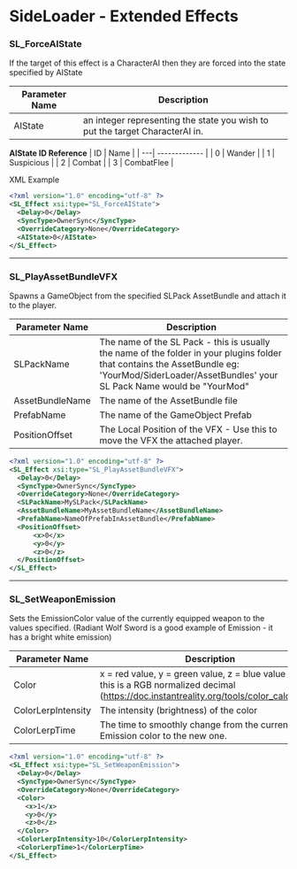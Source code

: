 # SideLoader - Extended Effects




### SL_ForceAIState

If the target of this effect is a CharacterAI then they are forced into the state specified by AIState

| Parameter Name | Description |
| ---| ------------- |
| AIState  | an integer representing the state you wish to put the target CharacterAI in.   |


__AIState ID Reference__
| ID | Name |
| ---| ------------- |
| 0  | Wander  |
| 1  | Suspicious  |
| 2  | Combat  |
| 3  | CombatFlee  |


XML Example

```xml
<?xml version="1.0" encoding="utf-8" ?>
<SL_Effect xsi:type="SL_ForceAIState">
  <Delay>0</Delay>
  <SyncType>OwnerSync</SyncType>
  <OverrideCategory>None</OverrideCategory>
  <AIState>0</AIState>
</SL_Effect>
```
----------------------------------------------------------------------------------------------------------------------------------------------------------------

### SL_PlayAssetBundleVFX
Spawns a GameObject from the specified SLPack AssetBundle and attach it to the player.

| Parameter Name | Description |
| ---| ------------- |
| SLPackName  | The name of the SL Pack - this is usually the name of the folder in your plugins folder that contains the AssetBundle eg: 'YourMod/SiderLoader/AssetBundles' your SL Pack Name would be "YourMod"   |
| AssetBundleName  | The name of the AssetBundle file  |
| PrefabName  | The name of the GameObject Prefab  |
| PositionOffset  | The Local Position of the VFX - Use this to move the VFX the attached player. |

```xml
<?xml version="1.0" encoding="utf-8" ?>
<SL_Effect xsi:type="SL_PlayAssetBundleVFX">
  <Delay>0</Delay>
  <SyncType>OwnerSync</SyncType>
  <OverrideCategory>None</OverrideCategory>
  <SLPackName>MySLPack</SLPackName>
  <AssetBundleName>MyAssetBundleName</AssetBundleName>
  <PrefabName>NameOfPrefabInAssetBundle</PrefabName>
  <PositionOffset>
      <x>0</x>
      <y>0</y>
      <z>0</z>
  </PositionOffset>
</SL_Effect>
```
----------------------------------------------------------------------------------------------------------------------------------------------------------------

### SL_SetWeaponEmission

Sets the EmissionColor value of the currently equipped weapon to the values specified. (Radiant Wolf Sword is a good example of Emission - it has a bright white emission)

| Parameter Name | Description |
| ---| ------------- |
| Color  | x = red value, y = green value, z = blue value - note this is a RGB normalized decimal (https://doc.instantreality.org/tools/color_calculator/)   |
| ColorLerpIntensity  | The intensity (brightness) of the color  |
| ColorLerpTime  | The time to smoothly change from the current Emission color to the new one. |


```xml
<?xml version="1.0" encoding="utf-8" ?>
<SL_Effect xsi:type="SL_SetWeaponEmission">
  <Delay>0</Delay>
  <SyncType>OwnerSync</SyncType>
  <OverrideCategory>None</OverrideCategory>
  <Color>
    <x>1</x>
    <y>0</y>
    <z>0</z>
  </Color>
  <ColorLerpIntensity>10</ColorLerpIntensity>
  <ColorLerpTime>1</ColorLerpTime>
</SL_Effect>
```
